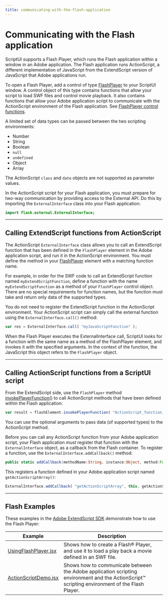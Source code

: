 ```yaml
---
title: communicating-with-the-flash-application
---
```

# Communicating with the Flash application

ScriptUI supports a Flash Player, which runs the Flash application within a window in an Adobe application. The Flash application runs ActionScript, a different implementation of JavaScript from the ExtendScript version of JavaScript that Adobe applications run.

To open a Flash Player, add a control of type [FlashPlayer](../types-of-controls#flashplayer) to your ScriptUI window. A control object of this type contains functions that allow your script to load SWF files and control movie playback. It also contains functions that allow your Adobe application script to communicate with the ActionScript environment of the Flash application. See [FlashPlayer control functions](../control-objects#flashplayer-control-functions).

A limited set of data types can be passed between the two scripting environments:

- Number
- String
- Boolean
- `null`
- `undefined`
- Object
- Array

The ActionScript `class` and `date` objects are not supported as parameter values.

In the ActionScript script for your Flash application, you must prepare for two-way communication by providing access to the External API. Do this by importing the `ExternalInterface` class into your Flash application:

```actionscript
import flash.external.ExternalInterface;
```

---

## Calling ExtendScript functions from ActionScript

The ActionScript `ExternalInterface` class allows you to call an ExtendScript function that has been defined in the `FlashPlayer` element in the Adobe application script, and run it in the ActionScript environment. You must define the method in your [FlashPlayer](../types-of-controls#flashplayer) element with a matching function name.

For example, in order for the SWF code to call an ExtendScript function named `myExtendScriptFunction`, define a function with the name `myExtendScriptFunction` as a method of your `FlashPlayer` control object. There are no special requirements for function names, but the function must take and return only data of the supported types.

You do not need to register the ExtendScript function in the ActionScript environment. Your ActionScript script can simply call the external function using the `ExternalInterface.call()` method:

```javascript
var res = ExternalInterface.call( "myJavaScriptFunction" );
```

When the Flash Player executes the ExternalInterface call, ScriptUI looks for a function with the same name as a method of the FlashPlayer element, and invokes it with the specified arguments. In the context of the function, the JavaScript this object refers to the `FlashPlayer` object.

---

## Calling ActionScript functions from a ScriptUI script

From the ExtendScript side, use the `FlashPlayer` method [invokePlayerFunction()](../control-objects#invokeplayerfunction) to call ActionScript methods that have been defined within the Flash application:

```javascript
var result = flashElement.invokePlayerFunction( "ActionScript_function_name", [ arg1, ..., argN ] );
```

You can use the optional arguments to pass data (of supported types) to the ActionScript method.

Before you can call any ActionScript function from your Adobe application script, your Flash application must register that function with the `ExternalInterface` object, as a callback from the Flash container. To register a function, use the `ExternalInterface.addCallback()` method:

```actionscript
public static addCallback(methodName:String, instance:Object, method:Function);
```

This registers a function defined in your Adobe application script named `getActionScriptArray()`:

```javascript
ExternalInterface.addCallback( "getActionScriptArray", this, getActionScriptArray );
```

---

## Flash Examples

These examples in the [Adobe ExtendScript SDK](https://github.com/Adobe-CEP/CEP-Resources/tree/master/ExtendScript-Toolkit) demonstrate how to use the Flash Player:

| Example | Description |
| --- | --- |
| [UsingFlashPlayer.jsx](https://github.com/Adobe-CEP/CEP-Resources/blob/master/ExtendScript-Toolkit/Samples/javascript/UsingFlashPlayer.jsx) | Shows how to create a Flash® Player, and use it to load a play back a movie defined in an SWF file. |
| [ActionScriptDemo.jsx](https://github.com/Adobe-CEP/CEP-Resources/blob/master/ExtendScript-Toolkit/Samples/javascript/ActionScriptDemo.jsx) | Shows how to communicate between the Adobe application scripting environment and the ActionScript™ scripting environment of the Flash Player. |

